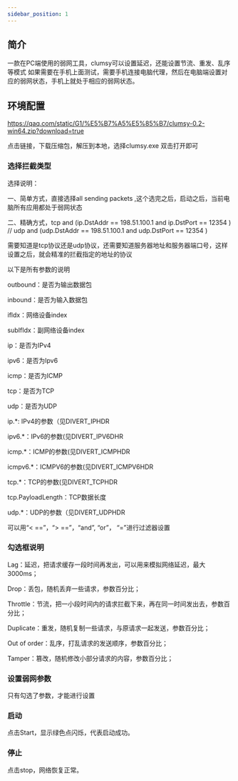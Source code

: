 ```yaml
---
sidebar_position: 1
---
```



## 简介

一款在PC端使用的弱网工具，clumsy可以设置延迟，还能设置节流、重发、乱序等模式
如果需要在手机上面测试，需要手机连接电脑代理，然后在电脑端设置对应的弱网状态，手机上就处于相应的弱网状态。


## 环境配置
https://qaq.com/static/G1/%E5%B7%A5%E5%85%B7/clumsy-0.2-win64.zip?download=true

点击链接，下载压缩包，解压到本地，选择clumsy.exe 双击打开即可


### 选择拦截类型
<DocImage src='nettest/clumsy_1.png'></DocImage>

选择说明：

一、简单方式，直接选择all sending packets ,这个选完之后，启动之后，当前电脑所有应用都处于弱网状态

二、精确方式，tcp and (ip.DstAddr == 198.51.100.1 and ip.DstPort == 12354 )  //  udp and (udp.DstAddr == 198.51.100.1 and udp.DstPort == 12354 )

需要知道是tcp协议还是udp协议，还需要知道服务器地址和服务器端口号，这样设置之后，就会精准的拦截指定的地址的协议

以下是所有参数的说明

outbound：是否为输出数据包

inbound：是否为输入数据包

ifldx：网络设备index

subIfIdx：副网络设备index

ip：是否为IPv4

ipv6：是否为Ipv6

icmp：是否为ICMP

tcp：是否为TCP

udp：是否为UDP

ip.*: IPv4的参数（见DIVERT_IPHDR

ipv6.*：IPv6的参数(见DIVERT_IPV6DHR

icmp.*：ICMP的参数(见DIVERT_ICMPHDR

icmpv6.*：ICMPV6的参数(见DIVERT_ICMPV6HDR

tcp.*：TCP的参数(见DIVERT_TCPHDR

tcp.PayloadLength：TCP数据长度

udp.*：UDP的参数（见DIVERT_UDPHDR

可以用“< ==”，“> ==”，“and”, “or”， “=”进行过滤器设置



### 勾选框说明

Lag：延迟，把请求缓存一段时间再发出，可以用来模拟网络延迟，最大3000ms；

Drop：丢包，随机丢弃一些请求，参数百分比；

Throttle：节流，把一小段时间内的请求拦截下来，再在同一时间发出去，参数百分比；

Duplicate：重发，随机复制一些请求，与原请求一起发送，参数百分比；

Out of order：乱序，打乱请求的发送顺序，参数百分比；

Tamper：篡改，随机修改小部分请求的内容，参数百分比；



### 设置弱网参数

只有勾选了参数，才能进行设置

<DocImage src='nettest/clumsy_2.png'></DocImage>




### 启动

点击Start，显示绿色点闪烁，代表启动成功。

<DocImage src='nettest/clumsy_3.png'></DocImage>




### 停止

点击stop，网络恢复正常。

